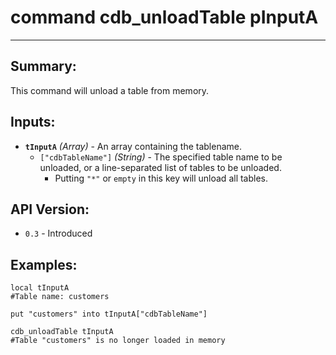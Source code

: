 # command cdb_unloadTable pInputA
---


## Summary:
This command will unload a table from memory.

## Inputs:
* **`tInputA`** *(Array)* - An array containing the tablename.
    * `["cdbTableName"]` *(String)* - The specified table name to be unloaded, or a line-separated list of tables to be unloaded.
    	* Putting `"*"` or `empty` in this key will unload all tables.

## API Version:
* `0.3` - Introduced

## Examples:
```
local tInputA
#Table name: customers
     
put "customers" into tInputA["cdbTableName"]
     
cdb_unloadTable tInputA
#Table "customers" is no longer loaded in memory
``` 